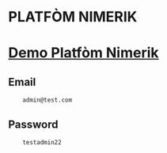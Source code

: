 # PLATFÒM NIMERIK

# [Demo Platfòm Nimerik](https://joe-watson-sbf.github.io/demo-platafom-nimerik-v1)

 ## Email 
    
        admin@test.com

## Password

        testadmin22
